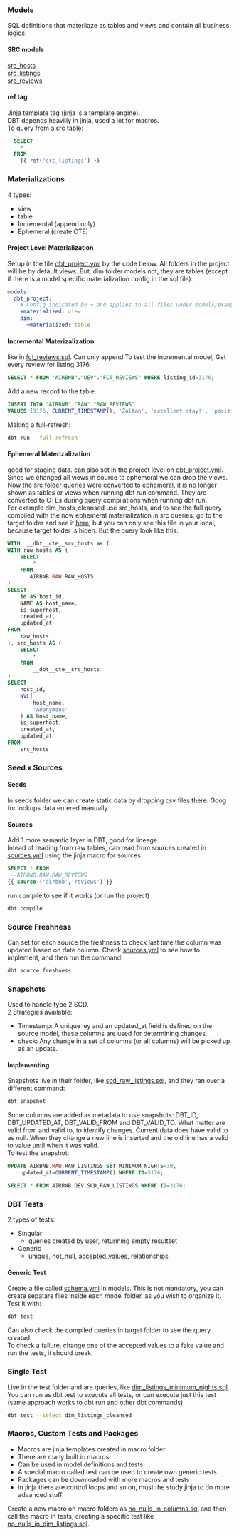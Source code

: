 ### Models
SQL definitions that materliaze as tables and views and contain all business logics.   

#### SRC models
[src_hosts](./dbt-course-udemy/dbt_project/models/src/src_hosts.sql)    
[src_listings](./dbt-course-udemy/dbt_project/models/src/src_listings.sql)    
[src_reviews](./dbt-course-udemy/dbt_project/models/src/src_reviews.sql)   

#### ref tag
Jinja template tag (jinja is a template engine).   
DBT depends heavilly in jinja, used a lot for macros.   
To query from a src table:
```sql
  SELECT
    *
  FROM
    {{ ref('src_listings') }}
```

### Materializations 
4 types:
* view
* table
* Incremental (append only)
* Ephemeral (create CTE)

#### Project Level Materialization
Setup in the file [dbt_project.yml](./dbt-course-udemy/dbt_project/dbt_project.yml) by the code below. All folders in the project will be by default views. But, dim folder models not, they are tables (except if there is a model specific materialization config in the sql file).
```yml
models:
  dbt_project:
    # Config indicated by + and applies to all files under models/example/
    +materialized: view
    dim:
      +materialized: table
```

#### Incremental Materizalization
like in [fct_reviews.sql](./dbt-course-udemy/dbt_project/models/fct/fct_reviews.sql). Can only append.To test the incremental model, Get every review for listing 3176:
```sql
SELECT * FROM "AIRBNB"."DEV"."FCT_REVIEWS" WHERE listing_id=3176;
```
Add a new record to the table:
```sql
INSERT INTO "AIRBNB"."RAW"."RAW_REVIEWS"
VALUES (3176, CURRENT_TIMESTAMP(), 'Zoltan', 'excellent stay!', 'positive');
```
Making a full-refresh:
```bash
dbt run --full-refresh
```

#### Ephemeral Materizalization
good for staging data. can also set in the project level on [dbt_project.yml](./dbt-course-udemy/dbt_project/dbt_project.yml).   
Since we changed all views in source to ephemeral we can drop the views.  
Now the src folder queries were converted to ephemeral, it is no longer shown as tables or views when running dbt run command. They are converted to CTEs during query compilations when running dbt run.   
For example dim_hosts_cleansed use src_hosts, and to see the full query compiled with the now ephemeral materialization in src queries, go to the target folder and see it [here](./dbt_project/target/compiled/dbt_project/models/dim/dim_hosts_cleansed.sql), but you can only see this file in your local, because target folder is hiden. But the query look like this:
```sql
WITH  __dbt__cte__src_hosts as (
WITH raw_hosts AS (
    SELECT
        *
    FROM
       AIRBNB.RAW.RAW_HOSTS
)
SELECT
    id AS host_id,
    NAME AS host_name,
    is_superhost,
    created_at,
    updated_at
FROM
    raw_hosts
), src_hosts AS (
    SELECT
        *
    FROM
        __dbt__cte__src_hosts
)
SELECT
    host_id,
    NVL(
        host_name,
        'Anonymous'
    ) AS host_name,
    is_superhost,
    created_at,
    updated_at
FROM
    src_hosts
```

### Seed x Sources
#### Seeds
In seeds folder we can create static data by dropping csv files there. Goog for lookups data entered manually.
#### Sources
Add 1 more semantic layer in DBT, good for lineage.   
Intead of reading from raw tables, can read from sources created in [sources.yml](./dbt_project/models/sources.yml) using the jinja macro for sources:
```sql
SELECT * FROM
 --AIRBNB.RAW.RAW_REVIEWS
{{ source ('airbnb','reviews') }}
```
run compile to see if it works (or run the project)
```bash
dbt compile
```

### Source Freshness
Can set for each source the freshness to check last time the column was updated based on date column. Check [sources.yml](./dbt_project/models/sources.yml) to see how to implement, and then run the command:
```bash
dbt source freshness
```

### Snapshots
Used to handle type 2 SCD.   
2 Strategies available:
* Timestamp: A unique ley and an updated_at field is defined on the source model, these columns are used for determining changes.
* check: Any change in a set of columns (or all columns) will be picked up as an update.

#### Implementing
Snapshots live in their folder, like [scd_raw_listings.sql](./dbt_project/snapshots/scd_raw_listings.sql), and they ran over a different command:
```bash
dbt snapshot
```
Some columns are added as metadata to use snapshots: DBT_ID, DBT_UPDATED_AT, DBT_VALID_FROM and DBT_VALID_TO. What matter are valid from and valid to, to identify changes. Current data does have valid to as null. When they change a new line is inserted and the old line has a valid to value until when it was valid.   
To test the snapshot:
```sql
UPDATE AIRBNB.RAW.RAW_LISTINGS SET MINIMUM_NIGHTS=30,
    updated_at=CURRENT_TIMESTAMP() WHERE ID=3176;

SELECT * FROM AIRBNB.DEV.SCD_RAW_LISTINGS WHERE ID=3176;
```

### DBT Tests
2 types of tests: 
* Singular 
    * queries created by user, returining empty resultset
* Generic
    * unique, not_null, accepted_values, relationships

#### Generic Test
Create a file called [schema.yml](./dbt_project/models/schema.yml) in models. This is not mandatory, you can create sepatare files inside each model folder, as you wish to organize it. Test it with:
```bash
dbt test
```
Can also check the compiled queries in target folder to see the query created.   
To check a failure, change one of the accepted values to a fake value and run the tests, it should break.

### Single Test
Live in the test folder and are queries, like [dim_listings_minimum_nights.sql](./dbt_project/tests/dim_listings_minimum_nights.sql).   
You can run as dbt test to execute all tests, or can execute just this test (same approach works to dbt run and other dbt commands).
```bash
dbt test --select dim_listings_cleansed
```

### Macros, Custom Tests and Packages
* Macros are jinja templates created in macro folder
* There are many built in macros
* Can be used in model definitions and tests
* A special macro called test can be used to create own generic tests
* Packages can be downloaded with more macros and tests
* in jinja there are control loops and so on, must the study jinja to do more advanced stuff

Create a new macro on macro folders as [no_nulls_in_columns.sql](./dbt_project/macros/no_nulls_in_columns.sql) and then call the macro in tests, creating a specific test like [no_nulls_in_dim_listings.sql](./dbt_project/tests/no_nulls_in_dim_listings.sql).   